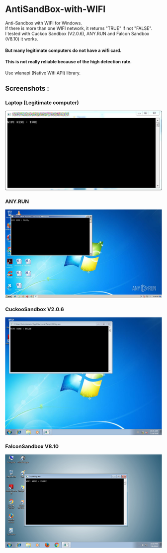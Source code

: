 # AntiSandBox-with-WIFI
Anti-Sandbox with WIFI for Windows.  
If there is more than one WIFI network, it returns "TRUE" if not "FALSE".  
I tested with Cuckoo Sandbox (V2.0.6), ANY.RUN and Falcon Sandbox (V8.10) it works.  
#### But many legitimate computers do not have a wifi card.  
#### This is not really reliable because of the high detection rate.  

Use wlanapi (Native Wifi API) library.  

## Screenshots :
### Laptop (Legitimate  computer)
![legitimate computer](https://raw.githubusercontent.com/Neosama/AntiSandBox-with-WIFI/master/laptop.PNG)  

### ANY.RUN
![ANY.RUN](https://raw.githubusercontent.com/Neosama/AntiSandBox-with-WIFI/master/APP_RUN.jpeg)  

### CuckooSandbox V2.0.6
![CuckooSandbox V2.0.6](https://raw.githubusercontent.com/Neosama/AntiSandBox-with-WIFI/master/cuckoo_2_0_6.jpg)  

### FalconSandbox V8.10
![FalconSandbox V8.10](https://raw.githubusercontent.com/Neosama/AntiSandBox-with-WIFI/master/FalconSandbox_v8_10.png)  

